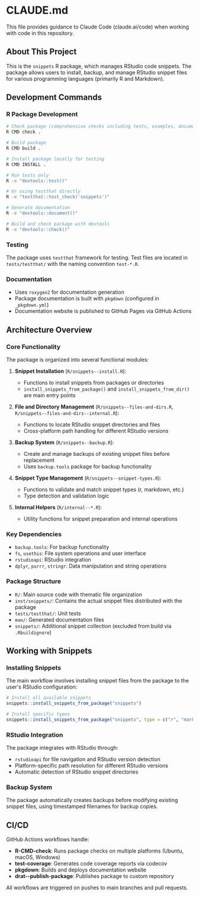# CLAUDE.md

This file provides guidance to Claude Code (claude.ai/code) when working with code in this repository.

## About This Project

This is the `snippets` R package, which manages RStudio code snippets. The package allows users to install, backup, and manage RStudio snippet files for various programming languages (primarily R and Markdown).

## Development Commands

### R Package Development
```bash
# Check package (comprehensive checks including tests, examples, documentation)
R CMD check .

# Build package
R CMD build .

# Install package locally for testing
R CMD INSTALL .

# Run tests only
R -e "devtools::test()"

# Or using testthat directly
R -e "testthat::test_check('snippets')"

# Generate documentation
R -e "devtools::document()"

# Build and check package with devtools
R -e "devtools::check()"
```

### Testing
The package uses `testthat` framework for testing. Test files are located in `tests/testthat/` with the naming convention `test-*.R`.

### Documentation
- Uses `roxygen2` for documentation generation
- Package documentation is built with `pkgdown` (configured in `_pkgdown.yml`)
- Documentation website is published to GitHub Pages via GitHub Actions

## Architecture Overview

### Core Functionality
The package is organized into several functional modules:

1. **Snippet Installation** (`R/snippets--install.R`): 
   - Functions to install snippets from packages or directories
   - `install_snippets_from_package()` and `install_snippets_from_dir()` are main entry points

2. **File and Directory Management** (`R/snippets--files-and-dirs.R`, `R/snippets--files-and-dirs--internal.R`):
   - Functions to locate RStudio snippet directories and files
   - Cross-platform path handling for different RStudio versions

3. **Backup System** (`R/snippets--backup.R`):
   - Create and manage backups of existing snippet files before replacement
   - Uses `backup.tools` package for backup functionality

4. **Snippet Type Management** (`R/snippets--snippet-types.R`):
   - Functions to validate and match snippet types (r, markdown, etc.)
   - Type detection and validation logic

5. **Internal Helpers** (`R/internal--*.R`):
   - Utility functions for snippet preparation and internal operations

### Key Dependencies
- `backup.tools`: For backup functionality
- `fs`, `usethis`: File system operations and user interface
- `rstudioapi`: RStudio integration
- `dplyr`, `purrr`, `stringr`: Data manipulation and string operations

### Package Structure
- `R/`: Main source code with thematic file organization
- `inst/snippets/`: Contains the actual snippet files distributed with the package
- `tests/testthat/`: Unit tests
- `man/`: Generated documentation files
- `snippets/`: Additional snippet collection (excluded from build via `.Rbuildignore`)

## Working with Snippets

### Installing Snippets
The main workflow involves installing snippet files from the package to the user's RStudio configuration:

```r
# Install all available snippets
snippets::install_snippets_from_package("snippets")

# Install specific types
snippets::install_snippets_from_package("snippets", type = c("r", "markdown"))
```

### RStudio Integration
The package integrates with RStudio through:
- `rstudioapi` for file navigation and RStudio version detection
- Platform-specific path resolution for different RStudio versions
- Automatic detection of RStudio snippet directories

### Backup System
The package automatically creates backups before modifying existing snippet files, using timestamped filenames for backup copies.

## CI/CD

GitHub Actions workflows handle:
- **R-CMD-check**: Runs package checks on multiple platforms (Ubuntu, macOS, Windows)
- **test-coverage**: Generates code coverage reports via codecov
- **pkgdown**: Builds and deploys documentation website
- **drat--publish-package**: Publishes package to custom repository

All workflows are triggered on pushes to main branches and pull requests.
